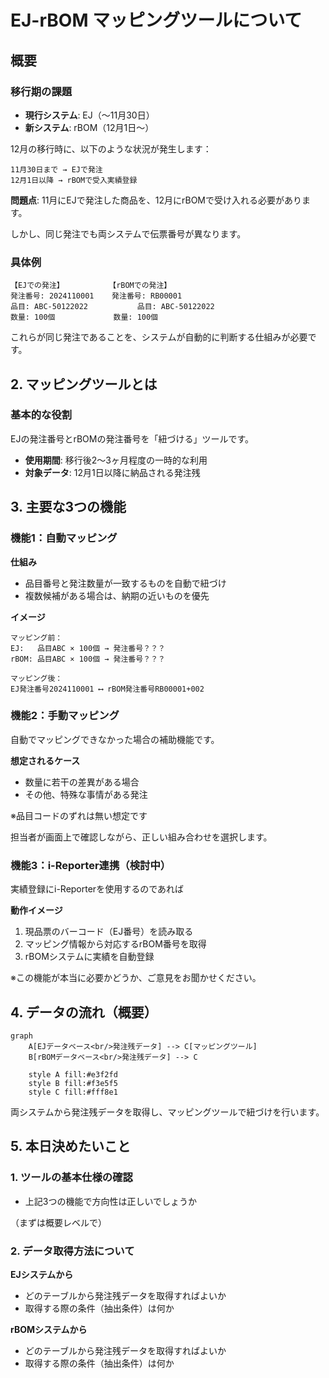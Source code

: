# EJ-rBOM マッピングツールについて

## 概要

### 移行期の課題

- **現行システム**: EJ（～11月30日）
- **新システム**: rBOM（12月1日～）

12月の移行時に、以下のような状況が発生します：

```
11月30日まで → EJで発注
12月1日以降 → rBOMで受入実績登録
```

**問題点**: 11月にEJで発注した商品を、12月にrBOMで受け入れる必要があります。

しかし、同じ発注でも両システムで伝票番号が異なります。

### 具体例

```
【EJでの発注】          【rBOMでの発注】
発注番号: 2024110001    発注番号: RB00001
品目: ABC-50122022           品目: ABC-50122022
数量: 100個             数量: 100個
```

これらが同じ発注であることを、システムが自動的に判断する仕組みが必要です。

## 2. マッピングツールとは

### 基本的な役割

EJの発注番号とrBOMの発注番号を「紐づける」ツールです。

- **使用期間**: 移行後2～3ヶ月程度の一時的な利用
- **対象データ**: 12月1日以降に納品される発注残

## 3. 主要な3つの機能

### 機能1：自動マッピング

**仕組み**
- 品目番号と発注数量が一致するものを自動で紐づけ
- 複数候補がある場合は、納期の近いものを優先

**イメージ**
```
マッピング前：
EJ:   品目ABC × 100個 → 発注番号？？？
rBOM: 品目ABC × 100個 → 発注番号？？？

マッピング後：
EJ発注番号2024110001 ⟷ rBOM発注番号RB00001+002
```

### 機能2：手動マッピング

自動でマッピングできなかった場合の補助機能です。

**想定されるケース**
- 数量に若干の差異がある場合
- その他、特殊な事情がある発注

※品目コードのずれは無い想定です

担当者が画面上で確認しながら、正しい組み合わせを選択します。

### 機能3：i-Reporter連携（検討中）

実績登録にi-Reporterを使用するのであれば

**動作イメージ**
1. 現品票のバーコード（EJ番号）を読み取る
2. マッピング情報から対応するrBOM番号を取得
3. rBOMシステムに実績を自動登録

※この機能が本当に必要かどうか、ご意見をお聞かせください。

## 4. データの流れ（概要）

```mermaid
graph 
    A[EJデータベース<br/>発注残データ] --> C[マッピングツール]
    B[rBOMデータベース<br/>発注残データ] --> C
    
    style A fill:#e3f2fd
    style B fill:#f3e5f5
    style C fill:#fff8e1
```

両システムから発注残データを取得し、マッピングツールで紐づけを行います。

## 5. 本日決めたいこと

### 1. ツールの基本仕様の確認
- 上記3つの機能で方向性は正しいでしょうか

（まずは概要レベルで）

### 2. データ取得方法について

**EJシステムから**
- どのテーブルから発注残データを取得すればよいか
- 取得する際の条件（抽出条件）は何か

**rBOMシステムから**
- どのテーブルから発注残データを取得すればよいか
- 取得する際の条件（抽出条件）は何か

